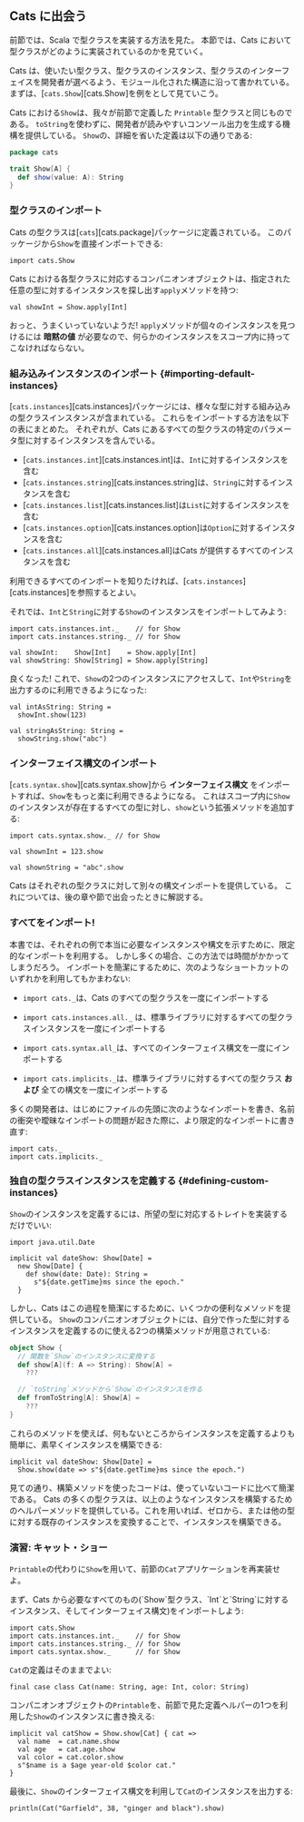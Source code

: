 ## Cats に出会う

前節では、Scala で型クラスを実装する方法を見た。
本節では、Cats において型クラスがどのように実装されているのかを見ていく。

Cats は、使いたい型クラス、型クラスのインスタンス、型クラスのインターフェイスを開発者が選べるよう、モジュール化された構造に沿って書かれている。
まずは、[`cats.Show`][cats.Show]を例をとして見ていこう。

Cats における`Show`は、我々が前節で定義した `Printable` 型クラスと同じものである。
`toString`を使わずに、開発者が読みやすいコンソール出力を生成する機構を提供している。
`Show`の、詳細を省いた定義は以下の通りである:

```scala
package cats

trait Show[A] {
  def show(value: A): String
}
```

### 型クラスのインポート

Cats の型クラスは[`cats`][cats.package]パッケージに定義されている。
このパッケージから`Show`を直接インポートできる:

```tut:book:silent
import cats.Show
```

Cats における各型クラスに対応するコンパニオンオブジェクトは、指定された任意の型に対するインスタンスを探し出す`apply`メソッドを持つ:

```tut:book:fail
val showInt = Show.apply[Int]
```

おっと、うまくいっていないようだ!
`apply`メソッドが個々のインスタンスを見つけるには **暗黙の値** が必要なので、何らかのインスタンスをスコープ内に持ってこなければならない。

### 組み込みインスタンスのインポート {#importing-default-instances}

[`cats.instances`][cats.instances]パッケージには、様々な型に対する組み込みの型クラスインスタンスが含まれている。
これらをインポートする方法を以下の表にまとめた。
それぞれが、Cats にあるすべての型クラスの特定のパラメータ型に対するインスタンスを含んでいる。

- [`cats.instances.int`][cats.instances.int]は、`Int`に対するインスタンスを含む
- [`cats.instances.string`][cats.instances.string]は、`String`に対するインスタンスを含む
- [`cats.instances.list`][cats.instances.list]は`List`に対するインスタンスを含む
- [`cats.instances.option`][cats.instances.option]は`Option`に対するインスタンスを含む
- [`cats.instances.all`][cats.instances.all]はCats が提供するすべてのインスタンスを含む

利用できるすべてのインポートを知りたければ、[`cats.instances`][cats.instances]を参照するとよい。

それでは、`Int`と`String`に対する`Show`のインスタンスをインポートしてみよう:

```tut:book:silent
import cats.instances.int._    // for Show
import cats.instances.string._ // for Show

val showInt:    Show[Int]    = Show.apply[Int]
val showString: Show[String] = Show.apply[String]
```

良くなった! これで、`Show`の2つのインスタンスにアクセスして、`Int`や`String`を出力するのに利用できるようになった:

```tut:book
val intAsString: String =
  showInt.show(123)

val stringAsString: String =
  showString.show("abc")
```

### インターフェイス構文のインポート

[`cats.syntax.show`][cats.syntax.show]から **インターフェイス構文** をインポートすれば、`Show`をもっと楽に利用できるようになる。
これはスコープ内に`Show`のインスタンスが存在するすべての型に対し、`show`という拡張メソッドを追加する:

```tut:book:silent
import cats.syntax.show._ // for Show
```

```tut:book
val shownInt = 123.show

val shownString = "abc".show
```

Cats はそれぞれの型クラスに対して別々の構文インポートを提供している。
これについては、後の章や節で出会ったときに解説する。

### すべてをインポート!

本書では、それぞれの例で本当に必要なインスタンスや構文を示すために、限定的なインポートを利用する。
しかし多くの場合、この方法では時間がかかってしまうだろう。
インポートを簡潔にするために、次のようなショートカットのいずれかを利用してもかまわない:

- `import cats._`は、Cats のすべての型クラスを一度にインポートする

- `import cats.instances.all._` は、標準ライブラリに対するすべての型クラスインスタンスを一度にインポートする

- `import cats.syntax.all_`は、すべてのインターフェイス構文を一度にインポートする

- `import cats.implicits._`は、標準ライブラリに対するすべての型クラス **および** 全ての構文を一度にインポートする

多くの開発者は、はじめにファイルの先頭に次のようなインポートを書き、名前の衝突や曖昧なインポートの問題が起きた際に、より限定的なインポートに書き直す:

```tut:book:silent
import cats._
import cats.implicits._
```

### 独自の型クラスインスタンスを定義する {#defining-custom-instances}

`Show`のインスタンスを定義するには、所望の型に対応するトレイトを実装するだけでいい:

```tut:book:silent
import java.util.Date

implicit val dateShow: Show[Date] =
  new Show[Date] {
    def show(date: Date): String =
      s"${date.getTime}ms since the epoch."
  }
```

しかし、Cats はこの過程を簡潔にするために、いくつかの便利なメソッドを提供している。
`Show`のコンパニオンオブジェクトには、自分で作った型に対するインスタンスを定義するのに使える2つの構築メソッドが用意されている:

```scala
object Show {
  // 関数を`Show`のインスタンスに変換する
  def show[A](f: A => String): Show[A] =
    ???

  // `toString`メソッドから`Show`のインスタンスを作る
  def fromToString[A]: Show[A] =
    ???
}
```

これらのメソッドを使えば、何もないところからインスタンスを定義するよりも簡単に、素早くインスタンスを構築できる:

```tut:book:silent
implicit val dateShow: Show[Date] =
  Show.show(date => s"${date.getTime}ms since the epoch.")
```

見ての通り、構築メソッドを使ったコードは、使っていないコードに比べて簡潔である。
Cats の多くの型クラスは、以上のようなインスタンスを構築するためのヘルパーメソッドを提供している。これを用いれば、ゼロから、または他の型に対する既存のインスタンスを変換することで、インスタンスを構築できる。

### 演習: キャット・ショー

`Printable`の代わりに`Show`を用いて、前節の`Cat`アプリケーションを再実装せよ。

<div class="solution">
まず、Cats から必要なすべてのもの(`Show`型クラス、`Int`と`String`に対するインスタンス、そしてインターフェイス構文)をインポートしよう:

```tut:book:silent
import cats.Show
import cats.instances.int._    // for Show
import cats.instances.string._ // for Show
import cats.syntax.show._      // for Show
```

`Cat`の定義はそのままでよい:

```tut:book:silent
final case class Cat(name: String, age: Int, color: String)
```

コンパニオンオブジェクトの`Printable`を、前節で見た定義ヘルパーの1つを利用した`Show`のインスタンスに書き換える:

```tut:book:silent
implicit val catShow = Show.show[Cat] { cat =>
  val name  = cat.name.show
  val age   = cat.age.show
  val color = cat.color.show
  s"$name is a $age year-old $color cat."
}
```

最後に、`Show`のインターフェイス構文を利用して`Cat`のインスタンスを出力する:

```tut:book
println(Cat("Garfield", 38, "ginger and black").show)
```
</div>
